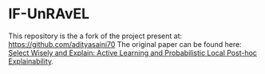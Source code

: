 # IF-UnRAvEL

This repository is the a fork of the project present at: https://github.com/adityasaini70 
The original paper can be found here: [Select Wisely and Explain: Active Learning and Probabilistic Local Post-hoc Explainability](https://arxiv.org/abs/2108.06907#).
